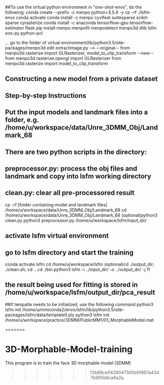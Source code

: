 ##To use the virtual python environment in "one-shot-envs", do the following:
conda create --prefix <path of virtual environment> -c menpo python=3.5.4 -y
cp -rf ./lsfm-envs <path of virtual environment>
conda activate <path of virtual environment>
conda install -c menpo cyvlfeat suitesparse scikit-sparse cyrasterize
conda install -c anaconda tensorflow-gpu tensorflow-estimator flask
pip install menpo menpofit menpodetect menpo3d dlib lsfm eos-py python-pcl

...
go to the folder of virtual environment/lib/python3.5/site-packages/menpo3d
edit extractimage.py --> 
--original--
from menpo3d.rasterize import GLRasterizer, model_to_clip_transform
--new--
from menpo3d.rasterize.opengl import GLRasterizer
from menpo3d.rasterize import model_to_clip_transform

## Constructing a new model from a private dataset
## Step-by-step Instructions 
## Put the input models and landmark files into a folder, e.g. /home/u/workspace/data/Unre_3DMM_Obj/Landmark_68
## There are two python scripts in the directory:
## preprocessor.py: process the obj files and landmark and copy into lsfm working directory
## clean.py: clear all pre-processored result
cp -rf [folder containing model and landmark files] /home/u/workspace/data/Unre_3DMM_Obj/Landmark_68
cd /home/u/workspace/data/Unre_3DMM_Obj/Landmark_68
(optional)python3 clean.py
python3 preprocessor.py /home/u/workspace/lsfm/input_dir/
## activate lsfm virtual environment
## go to lsfm directory and start the training
conda activate lsfm
cd /home/u/workspace/lsfm
(optional)cd ./output_dir; ./clean.sh; cd ..
cd ./bin
python3 lsfm -i ../input_dir/ -o ../output_dir/ -j 11
## the result being used for fitting is stored in /home/u/workspace/lsfm/output_dir/pca_result

##if tempalte needs to be initialized, use the following command
python3 lsfm init /home/u/miniconda2/envs/lsfm/lib/python3.5/site-packages/lsfm/data/template0.ply
python3 lsfm init /home/u/workspace/practice/3DMM/PublicMM1/01_MorphableModel.mat

=======
# 3D-Morphable-Model-training
This program is to train the face 3D morphable model (3DMM)
>>>>>>> f3b89ce0429047300bf0967a43d7b995b8ca6e2a
